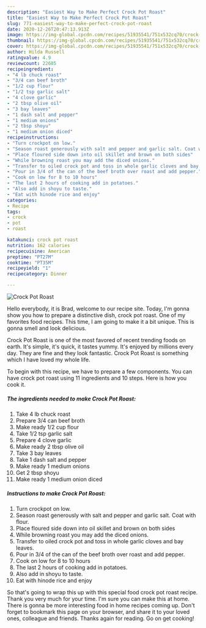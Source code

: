 ```yaml
---
description: "Easiest Way to Make Perfect Crock Pot Roast"
title: "Easiest Way to Make Perfect Crock Pot Roast"
slug: 771-easiest-way-to-make-perfect-crock-pot-roast
date: 2020-12-26T20:47:13.913Z
image: https://img-global.cpcdn.com/recipes/51935541/751x532cq70/crock-pot-roast-recipe-main-photo.jpg
thumbnail: https://img-global.cpcdn.com/recipes/51935541/751x532cq70/crock-pot-roast-recipe-main-photo.jpg
cover: https://img-global.cpcdn.com/recipes/51935541/751x532cq70/crock-pot-roast-recipe-main-photo.jpg
author: Hilda Russell
ratingvalue: 4.9
reviewcount: 22605
recipeingredient:
- "4 lb chuck roast"
- "3/4 can beef broth"
- "1/2 cup flour"
- "1/2 tsp garlic salt"
- "4 clove garlic"
- "2 tbsp olive oil"
- "3 bay leaves"
- "1 dash salt and pepper"
- "1 medium onions"
- "2 tbsp shoyu"
- "1 medium onion diced"
recipeinstructions:
- "Turn crockpot on low."
- "Season roast generously with salt and pepper and garlic salt. Coat with flour."
- "Place floured side down into oil skillet and brown on both sides"
- "While browning roast you may add the diced onions."
- "Transfer to oiled crock pot and toss in whole garlic cloves and bay leaves."
- "Pour in 3/4 of the can of the beef broth over roast and add pepper."
- "Cook on low for 8 to 10 hours"
- "The last 2 hours of cooking add in potatoes."
- "Also add in shoyu to taste."
- "Eat with hinode rice and enjoy"
categories:
- Recipe
tags:
- crock
- pot
- roast

katakunci: crock pot roast 
nutrition: 162 calories
recipecuisine: American
preptime: "PT27M"
cooktime: "PT35M"
recipeyield: "1"
recipecategory: Dinner

---
```



![Crock Pot Roast](https://img-global.cpcdn.com/recipes/51935541/751x532cq70/crock-pot-roast-recipe-main-photo.jpg)

Hello everybody, it is Brad, welcome to our recipe site. Today, I'm gonna show you how to prepare a distinctive dish, crock pot roast. One of my favorites food recipes. This time, I am going to make it a bit unique. This is gonna smell and look delicious.



Crock Pot Roast is one of the most favored of recent trending foods on earth. It's simple, it's quick, it tastes yummy. It's enjoyed by millions every day. They are fine and they look fantastic. Crock Pot Roast is something which I have loved my whole life.


To begin with this recipe, we have to prepare a few components. You can have crock pot roast using 11 ingredients and 10 steps. Here is how you cook it.

<!--inarticleads1-->

##### The ingredients needed to make Crock Pot Roast:

1. Take 4 lb chuck roast
1. Prepare 3/4 can beef broth
1. Make ready 1/2 cup flour
1. Take 1/2 tsp garlic salt
1. Prepare 4 clove garlic
1. Make ready 2 tbsp olive oil
1. Take 3 bay leaves
1. Take 1 dash salt and pepper
1. Make ready 1 medium onions
1. Get 2 tbsp shoyu
1. Make ready 1 medium onion diced




<!--inarticleads2-->

##### Instructions to make Crock Pot Roast:

1. Turn crockpot on low.
1. Season roast generously with salt and pepper and garlic salt. Coat with flour.
1. Place floured side down into oil skillet and brown on both sides
1. While browning roast you may add the diced onions.
1. Transfer to oiled crock pot and toss in whole garlic cloves and bay leaves.
1. Pour in 3/4 of the can of the beef broth over roast and add pepper.
1. Cook on low for 8 to 10 hours
1. The last 2 hours of cooking add in potatoes.
1. Also add in shoyu to taste.
1. Eat with hinode rice and enjoy




So that's going to wrap this up with this special food crock pot roast recipe. Thank you very much for your time. I'm sure you can make this at home. There is gonna be more interesting food in home recipes coming up. Don't forget to bookmark this page on your browser, and share it to your loved ones, colleague and friends. Thanks again for reading. Go on get cooking!
